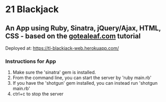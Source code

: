 # 21 Blackjack #
## An App using Ruby, Sinatra, jQuery/Ajax, HTML, CSS - based on the [gotealeaf.com](http://www.gotealeaf.com) tutorial ##

Deployed at: https://tl-blackjack-web.herokuapp.com/


### Instructions for App ###

1. Make sure the 'sinatra' gem is installed.
2. From the command line, you can start the server by 'ruby main.rb'
3. If you have the 'shotgun' gem installed, you can instead run 'shotgun main.rb'
4. ctrl+c to stop the server